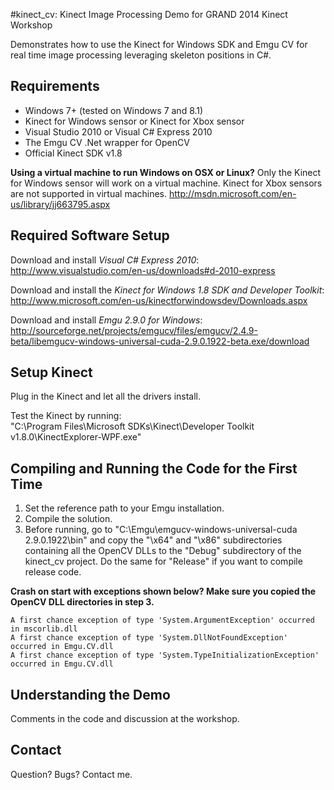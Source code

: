 #kinect_cv: Kinect Image Processing Demo for GRAND 2014 Kinect Workshop

Demonstrates how to use the Kinect for Windows SDK and Emgu CV for real time image processing leveraging skeleton positions in C#.

## Requirements

* Windows 7+ (tested on Windows 7 and 8.1)
* Kinect for Windows sensor or Kinect for Xbox sensor
* Visual Studio 2010 or Visual C# Express 2010 
* The Emgu CV .Net wrapper for OpenCV
* Official Kinect SDK v1.8

**Using a virtual machine to run Windows on OSX or Linux?**
Only the Kinect for Windows sensor will work on a virtual machine. Kinect for Xbox sensors are not supported in virtual machines.
http://msdn.microsoft.com/en-us/library/jj663795.aspx

## Required Software Setup

Download and install *Visual C# Express 2010*:  
http://www.visualstudio.com/en-us/downloads#d-2010-express

Download and install the *Kinect for Windows 1.8 SDK and Developer Toolkit*:  
http://www.microsoft.com/en-us/kinectforwindowsdev/Downloads.aspx

Download and install *Emgu 2.9.0 for Windows*:  
http://sourceforge.net/projects/emgucv/files/emgucv/2.4.9-beta/libemgucv-windows-universal-cuda-2.9.0.1922-beta.exe/download

## Setup Kinect

Plug in the Kinect and let all the drivers install.

Test the Kinect by running:  
"C:\Program Files\Microsoft SDKs\Kinect\Developer Toolkit v1.8.0\KinectExplorer-WPF.exe"


## Compiling and Running the Code for the First Time

1. Set the reference path to your Emgu installation.
2. Compile the solution.
3. Before running, go to "C:\Emgu\emgucv-windows-universal-cuda 2.9.0.1922\bin\" and copy the "\x64" and "\x86" subdirectories containing all the OpenCV DLLs to the "Debug\" subdirectory of the kinect_cv project. Do the same for "Release\" if you want to compile release code.

**Crash on start with exceptions shown below? Make sure you copied the OpenCV DLL directories in step 3.**

```
A first chance exception of type 'System.ArgumentException' occurred in mscorlib.dll
A first chance exception of type 'System.DllNotFoundException' occurred in Emgu.CV.dll
A first chance exception of type 'System.TypeInitializationException' occurred in Emgu.CV.dll
```

## Understanding the Demo

Comments in the code and discussion at the workshop.

## Contact

Question? Bugs? Contact me.

